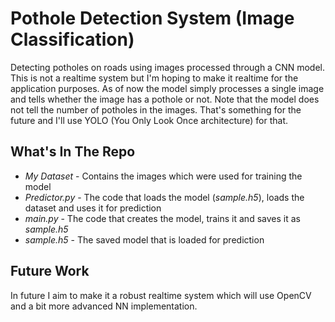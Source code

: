 # Pothole Detection System (Image Classification)

Detecting potholes on roads using images processed through a CNN model. This is not a realtime system but I'm hoping to make it realtime for the application purposes. As of now the model simply processes a single image and tells whether the image has a pothole or not. Note that the model does not tell the number of potholes in the images. That's something for the future and I'll use YOLO (You Only Look Once architecture) for that.

## What's In The Repo

* *My Dataset* - Contains the images which were used for training the model
* *Predictor.py* - The code that loads the model (*sample.h5*), loads the dataset and uses it for prediction
* *main.py* - The code that creates the model, trains it and saves it as *sample.h5*
* *sample.h5* - The saved model that is loaded for prediction

## Future Work

In future I aim to make it a robust realtime system which will use OpenCV and a bit more advanced NN implementation.
